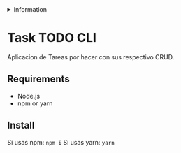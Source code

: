 <details> 
<summary>
Information
</summary>
Author: Leandro Wolff
</details>

# Task TODO CLI

Aplicacion de Tareas por hacer con sus respectivo CRUD.

## Requirements

- Node.js
- npm or yarn

## Install

Si usas npm:
`npm i`
Si usas yarn:
`yarn`
